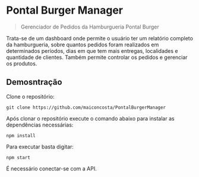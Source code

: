 # Pontal Burger Manager
> Gerenciador de Pedidos da Hamburgueria Pontal Burger

Trata-se de um dashboard onde permite o usuário ter um relatório completo da hamburgueria, sobre quantos pedidos foram realizados em determinados períodos, dias em que tem mais entregas, localidades e quantidade de clientes. Também permite controlar os pedidos e gerenciar os produtos.

## Demosntração

Clone o repositório:

```
git clone https://github.com/maiconcosta/PontalBurgerManager

```

Após clonar o repositório execute o comando abaixo para instalar as dependências necessárias:
```
npm install
```

Para executar basta digitar:
```
npm start
```
É necessário conectar-se com a API.


